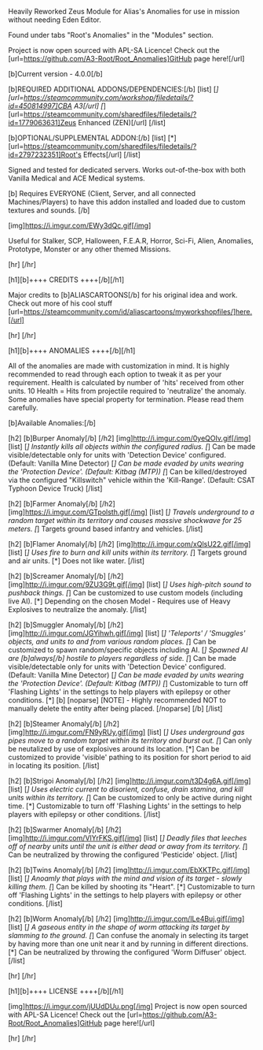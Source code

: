 Heavily Reworked Zeus Module for Alias's Anomalies for use in mission without needing Eden Editor.

Found under tabs "Root's Anomalies" in the "Modules" section.

Project is now open sourced with APL-SA Licence! Check out the [url=https://github.com/A3-Root/Root_Anomalies]GitHub page here![/url]

[b]Current version - 4.0.0[/b]

[b]REQUIRED ADDITIONAL ADDONS/DEPENDENCIES:[/b]
[list] [*] [url=https://steamcommunity.com/workshop/filedetails/?id=450814997]CBA A3[/url]
[*] [url=https://steamcommunity.com/sharedfiles/filedetails/?id=1779063631]Zeus Enhanced (ZEN)[/url]
[/list]

[b]OPTIONAL/SUPPLEMENTAL ADDON:[/b]
[list] [*] [url=https://steamcommunity.com/sharedfiles/filedetails/?id=2797232351]Root's Effects[/url]
[/list]

Signed and tested for dedicated servers.
Works out-of-the-box with both Vanilla Medical and ACE Medical systems.

[b] Requires EVERYONE (Client, Server, and all connected Machines/Players) to have this addon installed and loaded due to custom textures and sounds. [/b]

[img]https://i.imgur.com/EWy3dQc.gif[/img]

Useful for Stalker, SCP, Halloween, F.E.A.R, Horror, Sci-Fi, Alien, Anomalies, Prototype, Monster or any other themed Missions.

[hr] [/hr]

[h1][b]++++ CREDITS ++++[/b][/h1]

Major credits to [b]ALIASCARTOONS[/b] for his original idea and work.
Check out more of his cool stuff [url=https://steamcommunity.com/id/aliascartoons/myworkshopfiles/]here.[/url]

[hr] [/hr]

[h1][b]++++ ANOMALIES ++++[/b][/h1]

All of the anomalies are made with customization in mind. It is highly recommended to read through each option to tweak it as per your requirement.
Health is calculated by number of 'hits' received from other units. 10 Health = Hits from projectile required to 'neutralize' the anomaly. Some anomalies have special property for termination. Please read them carefully.

[b]Available Anomalies:[/b]

[h2] [b]Burper Anomaly[/b] [/h2]
[img]http://i.imgur.com/0yeQOIv.gif[/img]
[list]
[*] Instantly kills all objects within the configured radius.
[*] Can be made visible/detectable only for units with 'Detection Device' configured. (Default: Vanilla Mine Detector)
[*] Can be made evaded by units wearing the 'Protection Device'. (Default: Kitbag (MTP))
[*] Can be killed/destroyed via the configured "Killswitch" vehicle within the 'Kill-Range'. (Default: CSAT Typhoon Device Truck)
[/list]

[h2] [b]Farmer Anomaly[/b] [/h2]
[img]https://i.imgur.com/GTpolsth.gif[/img]
[list]
[*] Travels underground to a random target within its territory and causes massive shockwave for 25 meters.
[*] Targets ground based infantry and vehicles.
[/list]


[h2] [b]Flamer Anomaly[/b] [/h2]
[img]http://i.imgur.com/xQlsU22.gif[/img]
[list]
[*] Uses fire to burn and kill units within its territory. 
[*] Targets ground and air units.
[*] Does not like water.
[/list]

[h2] [b]Screamer Anomaly[/b] [/h2]
[img]http://i.imgur.com/9ZU3G9t.gif[/img]
[list]
[*] Uses high-pitch sound to pushback things.
[*] Can be customized to use custom models (including live AI).
[*] Depending on the chosen Model - Requires use of Heavy Explosives to neutralize the anomaly.
[/list]

[h2] [b]Smuggler Anomaly[/b] [/h2]
[img]http://i.imgur.com/JGYihwh.gif[/img]
[list]
[*] 'Teleports' / 'Smuggles' objects, and units to and from various random places.
[*] Can be customized to spawn random/specific objects including AI. 
[*] Spawned AI are [b]always[/b] hostile to players regardless of side.
[*] Can be made visible/detectable only for units with 'Detection Device' configured. (Default: Vanilla Mine Detector)
[*] Can be made evaded by units wearing the 'Protection Device'. (Default: Kitbag (MTP))
[*] Customizable to turn off 'Flashing Lights' in the settings to help players with epilepsy or other conditions.
[*] [b] [noparse] [NOTE] - Highly recommended NOT to manually delete the entity after being placed. [/noparse] [/b]
[/list]

[h2] [b]Steamer Anomaly[/b] [/h2]
[img]http://i.imgur.com/FN9yRUy.gif[/img]
[list]
[*] Uses underground gas pipes move to a random target within its territory and burst out.
[*] Can only be neutalized by use of explosives around its location.
[*] Can be customized to provide 'visible' pathing to its position for short period to aid in locating its position.
[/list]

[h2] [b]Strigoi Anomaly[/b] [/h2]
[img]http://i.imgur.com/t3D4g6A.gif[/img]
[list]
[*] Uses electric current to disorient, confuse, drain stamina, and kill units within its territory.
[*] Can be customized to only be active during night time.
[*] Customizable to turn off 'Flashing Lights' in the settings to help players with epilepsy or other conditions.
[/list]

[h2] [b]Swarmer Anomaly[/b] [/h2]
[img]http://i.imgur.com/VIYrFKS.gif[/img]
[list]
[*] Deadly files that leeches off of nearby units until the unit is either dead or away from its territory.
[*] Can be neutralized by throwing the configured 'Pesticide' object.
[/list]

[h2] [b]Twins Anomaly[/b] [/h2]
[img]http://i.imgur.com/EbXKTPc.gif[/img]
[list]
[*] Anoamly that plays with the mind and vision of its target - slowly killing them.
[*] Can be killed by shooting its "Heart".
[*] Customizable to turn off 'Flashing Lights' in the settings to help players with epilepsy or other conditions.
[/list]

[h2] [b]Worm Anomaly[/b] [/h2]
[img]http://i.imgur.com/ILe4Buj.gif[/img]
[list]
[*] A gaseous entity in the shape of worm attacking its target by slamming to the ground.
[*] Can confuse the anomaly in selecting its target by having more than one unit near it and by running in different directions.
[*] Can be neutralized by throwing the configured 'Worm Diffuser' object.
[/list]

[hr] [/hr]

[h1][b]++++ LICENSE ++++[/b][/h1]

[img]https://i.imgur.com/jUUdDUu.png[/img]
Project is now open sourced with APL-SA Licence! Check out the [url=https://github.com/A3-Root/Root_Anomalies]GitHub page here![/url]

[hr] [/hr]